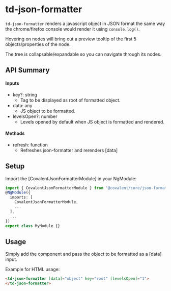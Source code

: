 # td-json-formatter

`td-json-formatter` renders a javascript object in JSON format the same way the chrome/firefox console would render it using `console.log()`.

Hovering on nodes will bring out a preview tooltip of the first 5 objects/properties of the node.

The tree is collapsable/expandable so you can navigate through its nodes.

## API Summary

#### Inputs

+ key?: string
  + Tag to be displayed as root of formatted object.
+ data: any
  + JS object to be formatted.
+ levelsOpen?: number
  + Levels opened by default when JS object is formatted and rendered.

#### Methods

+ refresh: function
  + Refreshes json-formatter and rerenders [data]

## Setup

Import the [CovalentJsonFormatterModule] in your NgModule:

```typescript
import { CovalentJsonFormatterModule } from '@covalent/core/json-formatter';
@NgModule({
  imports: [
    CovalentJsonFormatterModule,
    ...
  ],
  ...
})
export class MyModule {}
```

## Usage

Simply add the component and pass the object to be formatted as a [data] input.

Example for HTML usage:

```html
<td-json-formatter [data]="object" key="root" [levelsOpen]="1">
</td-json-formatter>
```
